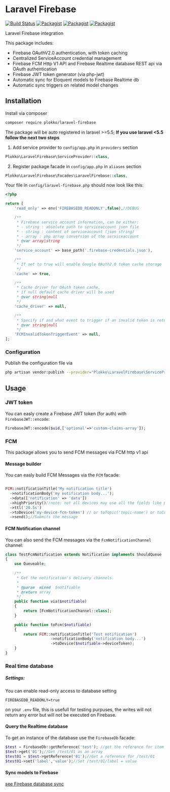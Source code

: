 # Laravel Firebase

[![Build Status](https://travis-ci.org/plokko/laravel-firebase.svg?branch=master)](https://travis-ci.org/plokko/laravel-firebase)
[![Packagist](https://img.shields.io/packagist/v/plokko/laravel-firebase.svg)](https://packagist.org/packages/plokko/laravel-firebase)
[![Packagist](https://poser.pugx.org/plokko/laravel-firebase/d/total.svg)](https://packagist.org/packages/plokko/laravel-firebase)
[![Packagist](https://img.shields.io/packagist/l/plokko/laravel-firebase.svg)](https://packagist.org/packages/plokko/laravel-firebase)

Laravel Firebase integration

This package includes:
 - Firebase OAuthV2.0 authentication, with token caching
 - Centralized ServiceAccount credential management
 - Firebase FCM Http V1 API and Firebase Realtime database REST api via OAuth authentication
 - Firebase JWT token generator (via php-jwt)
 - Automatic sync for Eloquent models to Firebase Realtime db
 - Automatic sync triggers on related model changes

## Installation

Install via composer
```bash
composer require plokko/laravel-firebase
```
The package will be auto registered in laravel >=5.5;
**If you use laravel <5.5 follow the next two steps**

1. Add service provider to `config/app.php` in `providers` section
```php
Plokko\LaravelFirebase\ServiceProvider::class,
```

2. Register package facade in `config/app.php` in `aliases` section
```php
Plokko\LaravelFirebase\Facades\LaravelFirebase::class,
```
Your file in `config/laravel-firebase.php` should now look like this:
```php
<?php

return [
    'read_only' => env('FIREBASEDB_READONLY',false),//DEBUG

    /**
     * Firebase service account information, can be either:
     * - string : absolute path to serviceaccount json file
     * - string : content of serviceaccount (json string)
     * - array : php array conversion of the serviceaccount
     * @var array|string
     */
    'service_account' => base_path('.firebase-credentials.json'),

    /**
     * If set to true will enable Google OAuth2.0 token cache storage
     */
    'cache' => true,

    /**
     * Cache driver for OAuth token cache,
     * if null default cache driver will be used
     * @var string|null
     */
    'cache_driver' => null,

    /**
     * Specify if and what event to trigger if an invalid token is returned
     * @var string|null
     */
    'FCMInvalidTokenTriggerEvent' => null,
];

```

### Configuration
Publish the configuration file via
```bash
php artisan vendor:publish --provider="Plokko\LaravelFirebase\ServiceProvider" --tag="config"
```



## Usage
### JWT token
You can easly create a Firebase JWT token (for auth) with `FirebaseJWT::encode`:

```php
FirebaseJWT::encode($uid,['optional'=>'custom-claims-array']);
```

### FCM
This package allows you to send FCM messages via FCM http v1 api
#### Message builder
You can easly build FCM Messages via the `FCM` facade:
```php

FCM::notificationTitle('My notification title')
  ->notificationBody('my notification body...');
  ->data(['notification' => 'data'])
  ->highPriority()//note: not all devices may use all the fields like priority or ttl
  ->ttl('20.5s')
  ->toDevice('my-device-fcm-token') // or toTopic('topic-name') or toCondition('condition-name') or toTarget(Target)
  ->send();//Submits the message
```
#### FCM Notification channel
You can also send the FCM messages via the `FcmNotificationChannel` channel:
```php
class TestFcmNotification extends Notification implements ShouldQueue
{
    use Queueable;
    
    /**
     * Get the notification's delivery channels.
     *
     * @param  mixed  $notifiable
     * @return array
     */
    public function via($notifiable)
    {
        return [FcmNotificationChannel::class];
    }

    public function toFcm($notifiable)
    {
        return FCM::notificationTitle('Test notification')
                    ->notificationBody('notification body...')
                    ->toDevice($notifiable->deviceToken);
    }
}
```

### Real time database

##### Settings:
You can enable read-only access to database setting 
```
FIREBASEDB_READONLY=true
```
on your `.env` file, this is usefull for testing purpuses, the writes will not return any error but will not be executed on Firebase.
#### Query the Realtime database
To get an instance of the database use the `FirebaseDb` facade:

```php
$test = FirebaseDb::getReference('test'); //get the reference for item /test
$test->get('01');//Get /test/01 as an array
$test01 = $test->getReference('01');//Get a reference for /test/01
$test01->set('label','value');//Set /test/01/label = value
```
#### Sync models to Firebase
[see Firebase database sync](docs/DB_sync.md)
